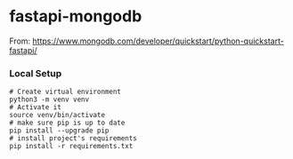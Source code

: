# fastapi-mongodb

From: https://www.mongodb.com/developer/quickstart/python-quickstart-fastapi/ 

### Local Setup

```
# Create virtual environment
python3 -m venv venv
# Activate it
source venv/bin/activate
# make sure pip is up to date
pip install --upgrade pip
# install project's requirements
pip install -r requirements.txt
```
